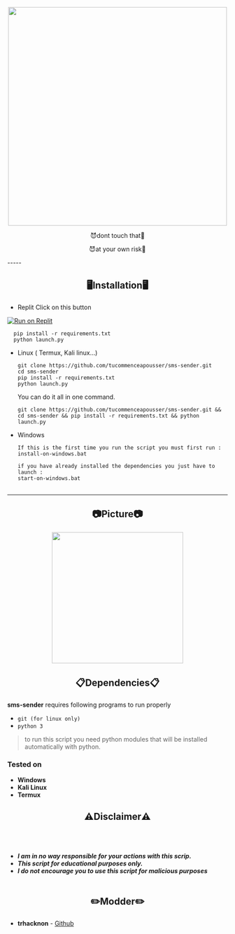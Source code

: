 

<p align="center">
<img src="https://static-trkn.replit.app/smsend.jpg", width="500", height="500">
</p>
<p align="center">​😈dont touch that​👿​</p>
<p align="center">​😈at your own risk👿​</p>
-----
<h2><p align="center">🖥️Installation🖥️</p></h2>

- Replit
  Click on this button
  
[![Run on Replit](https://replit.com/badge/github/tucommenceapousser/smsend)](smsend)
```
  pip install -r requirements.txt
  python launch.py
  ```

- Linux ( Termux, Kali linux...) 
  ```
  git clone https://github.com/tucommenceapousser/sms-sender.git
  cd sms-sender
  pip install -r requirements.txt
  python launch.py
  ```
  You can do it all in one command.
  ```
  git clone https://github.com/tucommenceapousser/sms-sender.git && cd sms-sender && pip install -r requirements.txt && python launch.py
  ```

- Windows 
  ```
  If this is the first time you run the script you must first run :
  install-on-windows.bat
  
  if you have already installed the dependencies you just have to launch :
  start-on-windows.bat
  ```
##
-----

<h2><p align="center">📷Picture📷</p></h2>
<p align="center">
<img src="https://static-trkn.replit.app/smsend.jpg", width="300", height="300">
</p>

 <h2><p align="center">📋Dependencies📋</p></h2>

<b>sms-sender</b> requires following programs to run properly 
- `git (for linux only)`
- `python 3`

> to run this script you need python modules that will be installed automatically with python.
</details>

  <summary><h3>Tested on</h3></summary>

- **Windows**
- **Kali Linux**
- **Termux**

<h2><p align="center">⚠️Disclaimer⚠️</p></h2>

<br><br>
* ***I am in no way responsible for your actions with this scrip.***
* ***This script for educational purposes only.***
* ***I do not encourage you to use this script for malicious purposes***
<br><br>

## <h2><p align="center">✏️Modder✏️</p></h2>
* **trhacknon** - [Github](https://github.com/mfr-fr)

